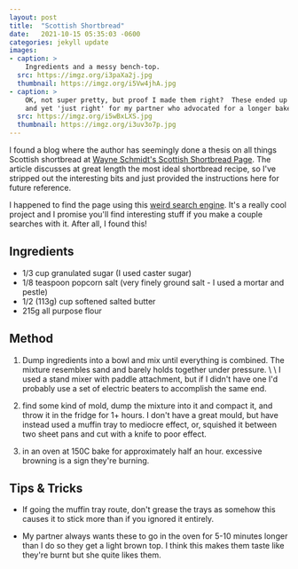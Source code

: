 ```yaml
---
layout: post
title:  "Scottish Shortbread"
date:   2021-10-15 05:35:03 -0600
categories: jekyll update
images:
- caption: >
    Ingredients and a messy bench-top.
  src: https://imgz.org/i3paXa2j.jpg
  thumbnail: https://imgz.org/i5Vw4jhA.jpg
- caption: >
    OK, not super pretty, but proof I made them right?  These ended up a little too brown for me
    and yet 'just right' for my partner who advocated for a longer bake time.
  src: https://imgz.org/i5wBxLXS.jpg
  thumbnail: https://imgz.org/i3uv3o7p.jpg
---
```


I found a blog where the author has seemingly done a thesis on all things Scottish
shortbread at [Wayne Schmidt's Scottish Shortbread Page](http://waynesthisandthat.com/shortbread.htm).
The article discusses at great length the most ideal shortbread recipe, so I've stripped out the interesting
bits and just provided the instructions here for future reference.

I happened to find the page using this [weird search engine](https://search.marginalia.nu/about.html).
It's a really cool project and I promise you'll find interesting stuff if you make a couple searches
with it.  After all, I found this!

## Ingredients

- 1/3 cup granulated sugar (I used caster sugar)
- 1/8 teaspoon popcorn salt (very finely ground salt - I used a mortar and pestle)
- 1/2 (113g) cup softened salted butter
- 215g all purpose flour

## Method

1. Dump ingredients into a bowl and mix until everything is combined.  The mixture resembles sand and barely
holds together under pressure.
\\
\\
I used a stand mixer with paddle attachment, but if I didn't have one I'd probably use a set of electric beaters
to accomplish the same end.

2. find some kind of mold, dump the mixture into it and compact it, and throw it in the fridge for 1+ hours.  I don't have a great mould, but have instead used a muffin tray to mediocre effect, or, squished it between two
sheet pans and cut with a knife to poor effect.

3. in an oven at 150C bake for approximately half an hour.  excessive browning is a sign they're burning.

## Tips & Tricks

- If going the muffin tray route, don't grease the trays as somehow this causes it to stick more than if you
ignored it entirely.

- My partner always wants these to go in the oven for 5-10 minutes longer than I do so they get a light brown top.
I think this makes them taste like they're burnt but she quite likes them.

